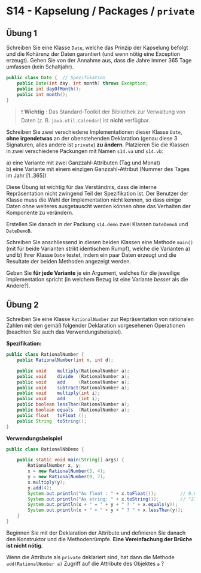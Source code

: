 # S14 - Kapselung / Packages / `private`

## Übung 1

Schreiben Sie eine Klasse `Date`, welche das Prinzip der Kapselung befolgt und die Kohärenz der Daten garantiert
(und wenn nötig eine Exception erzeugt). Gehen Sie von der Annahme aus, dass die Jahre immer 365 Tage umfassen (kein Schaltjahr).

``` java
public class Date {  // Spezifikation
    public Date(int day, int month) throws Exception;
    public int dayOfMonth();
    public int month();
}
```

> :exclamation: **Wichtig** : Das Standard-Toolkit der Bibliothek zur Verwaltung von Daten (z. B. `java.util.Calendar`) ist **nicht** verfügbar.

Schreiben Sie zwei verschiedene Implementationen dieser Klasse `Date`, **ohne irgendetwas** an der obenstehenden Deklaration (genau diese 3 Signaturen, alles andere ist `private`) **zu ändern**. Platzieren Sie die Klassen in zwei verschiedene Packungen mit Namen `s14.va` und `s14.vb`:

a) eine Variante mit zwei Ganzzahl-Attributen (Tag und Monat)<br/>
b) eine Variante mit einem einzigen Ganzzahl-Attribut (Nummer des Tages im Jahr [1..365])

Diese Übung ist wichtig für das Verständnis, dass die interne Repräsentation nicht zwingend Teil der Spezifikation ist. Der Benutzer der Klasse muss die Wahl der Implementation nicht kennen, so dass einige Daten ohne weiteres ausgetauscht werden können ohne das Verhalten der Komponente zu verändern.

Erstellen Sie danach in der Packung `s14.demo` zwei Klassen `DateDemoA` und `DateDemoB`.

Schreiben Sie anschliessend in diesen beiden Klassen eine Methode `main()` (mit für beide Varianten strikt identischem Rumpf), welche die Varianten a) und b) Ihrer Klasse `Date` testet, indem ein paar Daten erzeugt und die Resultate der beiden Methoden angezeigt werden.

Geben Sie **für jede Variante** je ein Argument, welches für die jeweilige Implementation spricht (in welchem Bezug ist eine Variante *besser* als die Andere?).

## Übung 2

Schreiben Sie eine Klasse `RationalNumber` zur Repräsentation von rationalen Zahlen mit den gemäß folgender Deklaration vorgesehenen Operationen (beachten Sie auch das Verwendungsbeispiel).

**Spezifikation:**

``` java
public class RationalNumber {
    public RationalNumber(int n, int d);

    public void    multiply(RationalNumber a);
    public void    divide  (RationalNumber a);
    public void    add     (RationalNumber a);
    public void    subtract(RationalNumber a);
    public void    multiply(int i);
    public void    add     (int i);
    public boolean lessThan(RationalNumber a);
    public boolean equals  (RationalNumber a);
    public float   toFloat ();
    public String  toString();
}
```

**Verwendungsbeispiel**

``` java
public class RationalNbDemo {

    public static void main(String[] args) {
        RationalNumber x, y;
        x = new RationalNumber(3, 4);
        y = new RationalNumber(9, 7);
        x.multiply(y);
        y.add(4);
        System.out.println("As float : " + x.toFloat());         // 0.9642
        System.out.println("As string: " + x.toString());        // "27/28"
        System.out.println(x + " = " + y + " ? " + x.equals(y));
        System.out.println(x + " < " + y + " ? " + x.lessThan(y));
    }
}
```

Beginnen Sie mit der Deklaration der Attribute und definieren Sie danach den Konstruktor und die Methodenrümpfe. **Eine Vereinfachung der Brüche ist nicht nötig**.

Wenn die Attribute als `private` deklariert sind, hat dann die Methode `add(RationalNumber a)` Zugriff auf die Attribute des Objektes `a` ?
